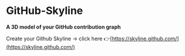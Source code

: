 # GitHub-Skyline
**A 3D model of your GitHub contribution graph**

Create your Github Skyline -> click here 👉[https://skyline.github.com/](https://skyline.github.com/)
